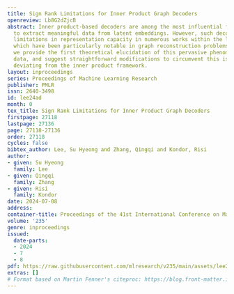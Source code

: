 ```yaml
---
title: Sign Rank Limitations for Inner Product Graph Decoders
openreview: Lb8G2dZjcB
abstract: Inner product-based decoders are among the most influential frameworks used
  to extract meaningful data from latent embeddings. However, such decoders have shown
  limitations in representation capacity in numerous works within the literature,
  which have been particularly notable in graph reconstruction problems. In this paper,
  we provide the first theoretical elucidation of this pervasive phenomenon in graph
  data, and suggest straightforward modifications to circumvent this issue without
  deviating from the inner product framework.
layout: inproceedings
series: Proceedings of Machine Learning Research
publisher: PMLR
issn: 2640-3498
id: lee24ad
month: 0
tex_title: Sign Rank Limitations for Inner Product Graph Decoders
firstpage: 27118
lastpage: 27136
page: 27118-27136
order: 27118
cycles: false
bibtex_author: Lee, Su Hyeong and Zhang, Qingqi and Kondor, Risi
author:
- given: Su Hyeong
  family: Lee
- given: Qingqi
  family: Zhang
- given: Risi
  family: Kondor
date: 2024-07-08
address:
container-title: Proceedings of the 41st International Conference on Machine Learning
volume: '235'
genre: inproceedings
issued:
  date-parts:
  - 2024
  - 7
  - 8
pdf: https://raw.githubusercontent.com/mlresearch/v235/main/assets/lee24ad/lee24ad.pdf
extras: []
# Format based on Martin Fenner's citeproc: https://blog.front-matter.io/posts/citeproc-yaml-for-bibliographies/
---
```

